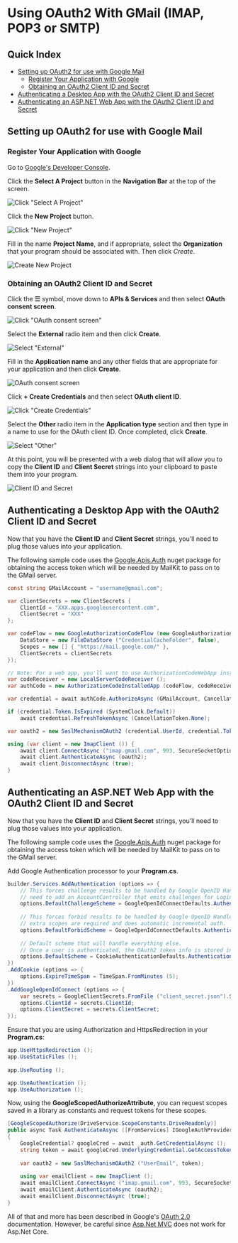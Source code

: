 # Using OAuth2 With GMail (IMAP, POP3 or SMTP)

## Quick Index

* [Setting up OAuth2 for use with Google Mail](#setting-up-oauth2-for-use-with-google-mail)
  * [Register Your Application with Google](#register-your-application-with-google)
  * [Obtaining an OAuth2 Client ID and Secret](#obtaining-an-oauth2-client-id-and-secret)
* [Authenticating a Desktop App with the OAuth2 Client ID and Secret](#authenticating-a-desktop-app-with-the-oauth2-client-id-and-secret)
* [Authenticating an ASP.NET Web App with the OAuth2 Client ID and Secret](#authenticating-an-aspnet-web-app-with-the-oauth2-client-id-and-secret)

## Setting up OAuth2 for use with Google Mail

### Register Your Application with Google

Go to [Google's Developer Console](https://cloud.google.com/console).

Click the **Select A Project** button in the **Navigation Bar** at the top of the screen.

![Click "Select A Project"](https://github.com/jstedfast/MailKit/blob/master/Documentation/media/google-developer-console/click-select-a-project.png)

Click the **New Project** button.

![Click "New Project"](https://github.com/jstedfast/MailKit/blob/master/Documentation/media/google-developer-console/click-new-project.png)

Fill in the name **Project Name**, and if appropriate, select the **Organization** that your program
should be associated with. Then click *Create*.

![Create New Project](https://github.com/jstedfast/MailKit/blob/master/Documentation/media/google-developer-console/create-new-project.png)

### Obtaining an OAuth2 Client ID and Secret

Click the **☰** symbol, move down to **APIs & Services** and then select **OAuth consent screen**.

![Click "OAuth consent screen"](https://github.com/jstedfast/MailKit/blob/master/Documentation/media/google-developer-console/click-oauth-consent-screen-menu.png)

Select the **External** radio item and then click **Create**.

![Select "External"](https://github.com/jstedfast/MailKit/blob/master/Documentation/media/google-developer-console/select-external.png)

Fill in the **Application name** and any other fields that are appropriate for your application and then click
**Create**.

![OAuth consent screen](https://github.com/jstedfast/MailKit/blob/master/Documentation/media/google-developer-console/oauth-consent-screen.png)

Click **+ Create Credentials** and then select **OAuth client ID**.

![Click "Create Credentials"](https://github.com/jstedfast/MailKit/blob/master/Documentation/media/google-developer-console/click-create-credentials.png)

Select the **Other** radio item in the **Application type** section and then type in a name to use for the OAuth
client ID. Once completed, click **Create**.

![Select "Other"](https://github.com/jstedfast/MailKit/blob/master/Documentation/media/google-developer-console/select-application-type-other.png)

At this point, you will be presented with a web dialog that will allow you to copy the **Client ID** and
**Client Secret** strings into your clipboard to paste them into your program.

![Client ID and Secret](https://github.com/jstedfast/MailKit/blob/master/Documentation/media/google-developer-console/client-id-and-secret.png)

## Authenticating a Desktop App with the OAuth2 Client ID and Secret

Now that you have the **Client ID** and **Client Secret** strings, you'll need to plug those values into
your application.

The following sample code uses the [Google.Apis.Auth](https://www.nuget.org/packages/Google.Apis.Auth/)
nuget package for obtaining the access token which will be needed by MailKit to pass on to the GMail
server.

```csharp
const string GMailAccount = "username@gmail.com";

var clientSecrets = new ClientSecrets {
	ClientId = "XXX.apps.googleusercontent.com",
	ClientSecret = "XXX"
};

var codeFlow = new GoogleAuthorizationCodeFlow (new GoogleAuthorizationCodeFlow.Initializer {
	DataStore = new FileDataStore ("CredentialCacheFolder", false),
	Scopes = new [] { "https://mail.google.com/" },
	ClientSecrets = clientSecrets
});

// Note: For a web app, you'll want to use AuthorizationCodeWebApp instead.
var codeReceiver = new LocalServerCodeReceiver ();
var authCode = new AuthorizationCodeInstalledApp (codeFlow, codeReceiver);

var credential = await authCode.AuthorizeAsync (GMailAccount, CancellationToken.None);

if (credential.Token.IsExpired (SystemClock.Default))
	await credential.RefreshTokenAsync (CancellationToken.None);

var oauth2 = new SaslMechanismOAuth2 (credential.UserId, credential.Token.AccessToken);

using (var client = new ImapClient ()) {
	await client.ConnectAsync ("imap.gmail.com", 993, SecureSocketOptions.SslOnConnect);
	await client.AuthenticateAsync (oauth2);
	await client.DisconnectAsync (true);
}
```

## Authenticating an ASP.NET Web App with the OAuth2 Client ID and Secret

Now that you have the **Client ID** and **Client Secret** strings, you'll need to plug those values into
your application.

The following sample code uses the [Google.Apis.Auth](https://www.nuget.org/packages/Google.Apis.Auth/)
nuget package for obtaining the access token which will be needed by MailKit to pass on to the GMail
server.

Add Google Authentication processor to your **Program.cs**.

```csharp
builder.Services.AddAuthentication (options => {
    // This forces challenge results to be handled by Google OpenID Handler, so there's no
    // need to add an AccountController that emits challenges for Login.
    options.DefaultChallengeScheme = GoogleOpenIdConnectDefaults.AuthenticationScheme;
    
    // This forces forbid results to be handled by Google OpenID Handler, which checks if
    // extra scopes are required and does automatic incremental auth.
    options.DefaultForbidScheme = GoogleOpenIdConnectDefaults.AuthenticationScheme;
    
    // Default scheme that will handle everything else.
    // Once a user is authenticated, the OAuth2 token info is stored in cookies.
    options.DefaultScheme = CookieAuthenticationDefaults.AuthenticationScheme;
})
.AddCookie (options => {
    options.ExpireTimeSpan = TimeSpan.FromMinutes (5);
})
.AddGoogleOpenIdConnect (options => {
    var secrets = GoogleClientSecrets.FromFile ("client_secret.json").Secrets;
    options.ClientId = secrets.ClientId;
    options.ClientSecret = secrets.ClientSecret;
});
```

Ensure that you are using Authorization and HttpsRedirection in your **Program.cs**:

```csharp
app.UseHttpsRedirection ();
app.UseStaticFiles ();
	
app.UseRouting ();

app.UseAuthentication ();
app.UseAuthorization ();
```

Now, using the **GoogleScopedAuthorizeAttribute**, you can request scopes saved in a library as constants and request tokens for these scopes.

```csharp
[GoogleScopedAuthorize(DriveService.ScopeConstants.DriveReadonly)]
public async Task AuthenticateAsync ([FromServices] IGoogleAuthProvider auth)
{
    GoogleCredential? googleCred = await _auth.GetCredentialAsync ();
    string token = await googleCred.UnderlyingCredential.GetAccessTokenForRequestAsync ();
    
    var oauth2 = new SaslMechanismOAuth2 ("UserEmail", token);
    
    using var emailClient = new ImapClient ();
    await emailClient.ConnectAsync ("imap.gmail.com", 993, SecureSocketOptions.SslOnConnect);
    await emailClient.AuthenticateAsync (oauth2);
    await emailClient.DisconnectAsync (true);
}
```

All of that and more has been described in Google's [OAuth 2.0](https://developers.google.com/api-client-library/dotnet/guide/aaa_oauth#web-applications-aspnet-mvc)
documentation. However, be careful since [Asp.Net MVC](https://developers.google.com/api-client-library/dotnet/guide/aaa_oauth#web-applications-asp.net-mvc)
does not work for Asp.Net Core.
